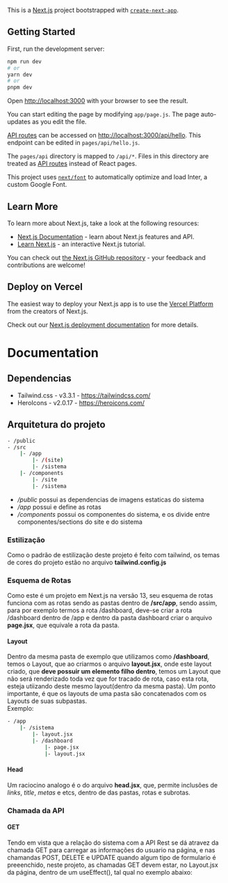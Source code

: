 This is a [Next.js](https://nextjs.org/) project bootstrapped with [`create-next-app`](https://github.com/vercel/next.js/tree/canary/packages/create-next-app).

## Getting Started

First, run the development server:

```bash
npm run dev
# or
yarn dev
# or
pnpm dev
```

Open [http://localhost:3000](http://localhost:3000) with your browser to see the result.

You can start editing the page by modifying `app/page.js`. The page auto-updates as you edit the file.

[API routes](https://nextjs.org/docs/api-routes/introduction) can be accessed on [http://localhost:3000/api/hello](http://localhost:3000/api/hello). This endpoint can be edited in `pages/api/hello.js`.

The `pages/api` directory is mapped to `/api/*`. Files in this directory are treated as [API routes](https://nextjs.org/docs/api-routes/introduction) instead of React pages.

This project uses [`next/font`](https://nextjs.org/docs/basic-features/font-optimization) to automatically optimize and load Inter, a custom Google Font.

## Learn More

To learn more about Next.js, take a look at the following resources:

- [Next.js Documentation](https://nextjs.org/docs) - learn about Next.js features and API.
- [Learn Next.js](https://nextjs.org/learn) - an interactive Next.js tutorial.

You can check out [the Next.js GitHub repository](https://github.com/vercel/next.js/) - your feedback and contributions are welcome!

## Deploy on Vercel

The easiest way to deploy your Next.js app is to use the [Vercel Platform](https://vercel.com/new?utm_medium=default-template&filter=next.js&utm_source=create-next-app&utm_campaign=create-next-app-readme) from the creators of Next.js.

Check out our [Next.js deployment documentation](https://nextjs.org/docs/deployment) for more details.

# Documentation

## Dependencias

- Tailwind.css - v3.3.1 - https://tailwindcss.com/
- HeroIcons - v2.0.17 - https://heroicons.com/

## Arquitetura do projeto

```bash
- /public
- /src
    |- /app
        |- /(site)
        |- /sistema
    |- /components   
        |- /site
        |- /sistema
```

- */public* possui as dependencias de imagens estaticas do sistema
- */app* possui e define as rotas
- */components* possui os componentes do sistema, e os divide entre componentes/sections do site e do sistema

### Estilização
Como o padrão de estilização deste projeto é feito com tailwind, os temas de cores do projeto estão no arquivo **tailwind.config.js**

### Esquema de Rotas
Como este é um projeto em Next.js na versão 13, seu esquema de rotas funciona com as rotas sendo as pastas dentro de **/src/app**, sendo assim, para por exemplo termos a rota /dashboard, deve-se criar a rota /dashboard dentro de /app e dentro da pasta dashboard criar o arquivo **page.jsx**, que equivale a rota da pasta.

#### Layout
Dentro da mesma pasta de exemplo que utilizamos como **/dashboard**, temos o Layout, que ao criarmos o arquivo **layout.jsx**, onde este layout criado, que **deve possuir um elemento filho dentro**, temos um Layout que não será renderizado toda vez que for tracado de rota, caso esta rota, esteja utiizando deste mesmo layout(dentro da mesma pasta). Um ponto importante, é que os layouts de uma pasta são concatenados com os Layouts de suas subpastas.
<br>
Exemplo:
```bash
- /app
    |- /sistema
        |- layout.jsx
        |- /dashboard
            |- page.jsx
            |- layout.jsx
```

#### Head
Um raciocino analogo é o do arquivo **head.jsx**, que, permite inclusões de *links*, *title*, *metas* e etcs, dentro de das pastas, rotas e subrotas.

### Chamada da API
#### GET 
Tendo em vista que a relação do sistema com a API Rest se dá atravez da chamada GET para carregar as informações do usuario na página, e nas chamandas POST, DELETE e UPDATE quando algum tipo de formulario é preeenchido, neste projeto, as chamadas GET devem estar, no Layout.jsx da página, dentro de um useEffect(), tal qual no exemplo abaixo:

```js
```